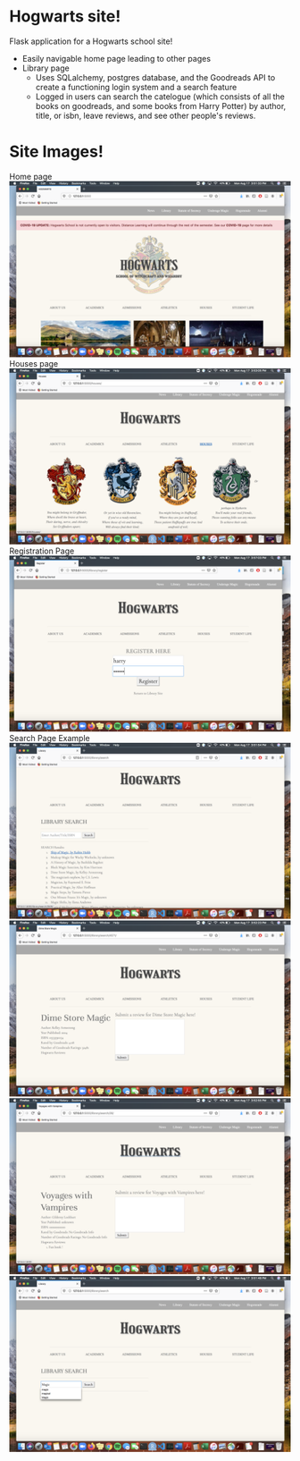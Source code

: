 # Hogwarts site! 

Flask application for a Hogwarts school site! 
  - Easily navigable home page leading to other pages 
  - Library page
    - Uses SQLalchemy, postgres database, and the Goodreads API to 
    create a functioning login system and a search feature
    - Logged in users can search the catelogue (which consists of all 
    the books on goodreads, and some books from Harry Potter) by author, title,
    or isbn, leave reviews, and see other people's reviews. 
   
 # Site Images! 
 Home page
![Alt text](https://github.com/adrismiller/hpsite/blob/master/sitepics/homepage.png "Home Page")
Houses page
![Alt text](https://github.com/adrismiller/hpsite/blob/master/sitepics/houses.png "Houses Page")
Registration Page 
![Alt text](https://github.com/adrismiller/hpsite/blob/master/sitepics/register.png "Register Page")
Search Page Example 
![Alt text](https://github.com/adrismiller/hpsite/blob/master/sitepics/search1.png "Search Page")
![Alt text](https://github.com/adrismiller/hpsite/blob/master/sitepics/search2.png "Search Page")
![Alt text](https://github.com/adrismiller/hpsite/blob/master/sitepics/search3.png "Search Page")
![Alt text](https://github.com/adrismiller/hpsite/blob/master/sitepics/search4.png "Search Page")
